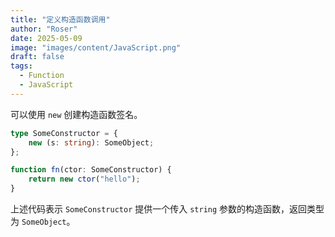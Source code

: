 ```yaml
---
title: "定义构造函数调用"
author: "Roser"
date: 2025-05-09
image: "images/content/JavaScript.png"
draft: false
tags:
  - Function
  - JavaScript
---
```

可以使用 `new` 创建构造函数签名。

```typescript
type SomeConstructor = {
	new (s: string): SomeObject;
};

function fn(ctor: SomeConstructor) {
	return new ctor("hello");
}
```

上述代码表示 `SomeConstructor` 提供一个传入 `string` 参数的构造函数，返回类型为 `SomeObject`。